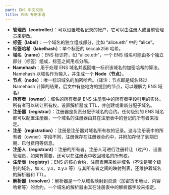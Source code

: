 ```yaml
---
part: ENS 中文文档
title: ENS 专用术语 
---
```


* **管理员（controller）**：可以设置域名记录的帐户，它可以由注册人或当前管理员来更改。
* **标签（label）**：一个域名的独立组成部分，比如 “alice.eth” 中的 “alice”。
* **标签哈希（labelhash）**：单个标签的 keccak256 哈希。
* **域名（name）**：ENS 标识符，如 “alice.eth”，一个 ENS 域名可能由多个独立部分（标签）组成，标签之间用点分隔。
* **Namehash**：用于处理 ENS 域名并返回唯一标识该域名的加密哈希的算法。Namehash 以域名作为输入，并生成一个 **Node（节点）**。
* **节点（node）**：唯一标识域名的加密哈希。（译注：节点即是域名经过 Namehash 计算的结果，后文中有些地方的提到的节点，可以理解为 ENS 域名）
* **所有者（owner）**：域名的所有者是 ENS 注册表中的所有者字段引用的实体。所有者可以转让所有权，设置解析器或 TTL，并创建或重新分配子域名。
* **注册器（registrar）**：注册器是负责分配子域名的合约。任何级别的 ENS 域名都可以配置注册器，一个域名的注册器由其在注册表中的登记的所有者来指定。
* **注册（registration）**：注册是注册器对域名所有权的记录。这与注册表中的所有者（owner）字段不同，注册保存在注册器合约中，并附加存储了到期日期、已付费用等信息。
* **注册人（registrant）**：注册的所有者。注册人可进行注册转让（过户）、设置管理员，如果有需要，还可以在注册表中收回域名的所有权。
* **注册表（registry）**：ENS 的核心合约，注册表用来维护域名（不论是哪个级别的域名，如 x，y.x，z.y.x 等）与其所有者之间的映射列表，还维护着域名的解析器和 TTL。
* **解析器（resolver）**：解析器是一个从域名映射到资源（加密货币地址、内容哈希等）的合约，一个域名的解析器由其在注册表中的解析器字段来指定。
